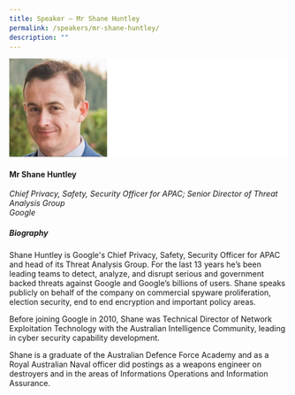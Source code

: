 ```yaml
---
title: Speaker – Mr Shane Huntley
permalink: /speakers/mr-shane-huntley/
description: ""
---
```

![](/images/2023%20Speakers/shane%20huntley.png)

#### **Mr Shane Huntley**

*Chief Privacy, Safety, Security Officer for APAC; Senior Director of Threat Analysis Group <br>
Google*

##### **Biography**
Shane Huntley is Google's Chief Privacy, Safety, Security Officer for APAC and head of its Threat Analysis Group. For the last 13 years he’s been leading teams to detect, analyze, and disrupt serious and government backed threats against Google and Google’s billions of users. Shane speaks publicly on behalf of the company on commercial spyware proliferation, election security, end to end encryption and important policy areas.

Before joining Google in 2010, Shane was Technical Director of Network Exploitation Technology with the Australian Intelligence Community, leading in cyber security capability development.

Shane is a graduate of the Australian Defence Force Academy and as a Royal Australian Naval officer did postings as a weapons engineer on destroyers and in the areas of Informations Operations and Information Assurance.